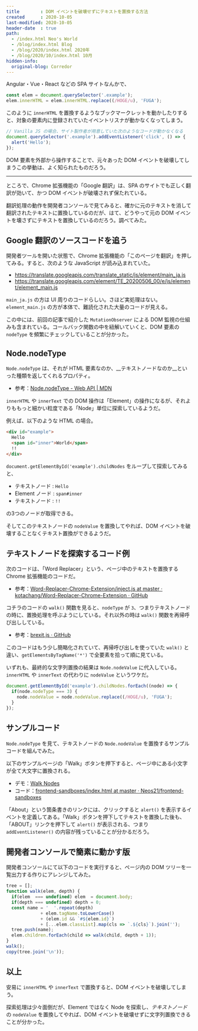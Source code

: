 ```yaml
---
title        : DOM イベントを破壊せずにテキストを置換する方法
created      : 2020-10-05
last-modified: 2020-10-05
header-date  : true
path:
  - /index.html Neo's World
  - /blog/index.html Blog
  - /blog/2020/index.html 2020年
  - /blog/2020/10/index.html 10月
hidden-info:
  original-blog: Corredor
---
```


Angular・Vue・React などの SPA サイトなんかで、

```javascript
const elem = document.querySelector('.example');
elem.innerHTML = elem.innerHTML.replace((/HOGE/u), 'FUGA');
```

このように `innerHTML` を置換するようなブックマークレットを動かしたりすると、対象の要素内に登録されていたイベントリスナが動かなくなってしまう。

```javascript
// Vanilla JS の場合、サイト製作者が用意していた次のようなコードが動かなくなる
document.querySelector('.example').addEventListener('click', () => {
  alert('Hello');
});
```

DOM 要素を外部から操作することで、元々あった DOM イベントを破壊してしまうこの挙動は、よく知られたものだろう。

---

ところで、Chrome 拡張機能の「Google 翻訳」は、SPA のサイトでも正しく翻訳が効いて、かつ DOM イベントが破壊されず保たれている。

翻訳処理の動作を開発者コンソールで見てみると、確かに元のテキストを消して翻訳されたテキストに置換しているのだが、はて、どうやって元の DOM イベントを壊さずにテキストを置換しているのだろう。調べてみた。

## Google 翻訳のソースコードを追う

開発者ツールを開いた状態で、Chrome 拡張機能の「このページを翻訳」を押してみる。すると、次のような JavaScript が読み込まれていた。

- <https://translate.googleapis.com/translate_static/js/element/main_ja.js>
- <https://translate.googleapis.com/element/TE_20200506_00/e/js/element/element_main.js>

`main_ja.js` の方は UI 周りのコードらしい。さほど実処理はない。`element_main.js` の方が本体で、難読化された大量のコードが見える。

この中には、前回の記事で紹介した `MutationObserver` による DOM 監視の仕組みも含まれている。コールバック関数の中を紐解いていくと、DOM 要素の `nodeType` を頻繁にチェックしていることが分かった。

## Node.nodeType

`Node.nodeType` は、それが HTML 要素なのか、__テキストノードなのか__といった種類を返してくれるプロパティ。

- 参考：[Node.nodeType - Web API | MDN](https://developer.mozilla.org/ja/docs/Web/API/Node/nodeType)

`innerHTML` や `innerText` での DOM 操作は「Element」の操作になるが、それよりももっと細かい粒度である「Node」単位に探索しているようだ。

例えば、以下のような HTML の場合。

```html
<div id="example">
  Hello
  <span id="inner">World</span>
  !!
</div>
```

`document.getElementById('example').childNodes` をループして探索してみると、

- テキストノード : `Hello`
- Element ノード : `span#inner`
- テキストノード : `!!`

の3つのノードが取得できる。

そしてこのテキストノードの `nodeValue` を置換してやれば、DOM イベントを破壊することなくテキスト置換ができるようだ。

## テキストノードを探索するコード例

次のコードは、「Word Replacer」という、ページ中のテキストを置換する Chrome 拡張機能のコードだ。

- 参考：[Word-Replacer-Chrome-Extension/inject.js at master · kotachang/Word-Replacer-Chrome-Extension · GitHub](https://github.com/kotachang/Word-Replacer-Chrome-Extension/blob/master/src/inject/inject.js)

コチラのコードの `walk()` 関数を見ると、`nodeType` が `3`、つまりテキストノードの時に、置換処理を呼ぶようにしている。それ以外の時は `walk()` 関数を再帰呼び出ししている。

- 参考：[brexit.js · GitHub](https://gist.github.com/nkhil/befbaa8a9722e92db091f47a66fde7ca)

このコードはもう少し簡略化されていて、再帰呼び出しを使っていた `walk()` と違い、`getElementsByTagName('*')` で全要素を拾って順に見ている。

いずれも、最終的な文字列置換の結果は `Node.nodeValue` に代入している。`innerHTML` や `innerText` の代わりに `nodeValue` というワケだ。

```javascript
document.getElementById('example').childNodes.forEach((node) => {
  if(node.nodeType === 3) {
    node.nodeValue = node.nodeValue.replace((/HOGE/u), 'FUGA');
  }
});
```

## サンプルコード

`Node.nodeType` を見て、テキストノードの `Node.nodeValue` を置換するサンプルコードを組んでみた。

以下のサンプルページの「Walk」ボタンを押下すると、ページ中にある小文字が全て大文字に置換される。

- デモ：[Walk Nodes](https://neos21.github.io/frontend-sandboxes/walk-nodes/index.html)
- コード：[frontend-sandboxes/index.html at master · Neos21/frontend-sandboxes](https://github.com/neos21/frontend-sandboxes/blob/master/walk-nodes/index.html)

「About」という箇条書きのリンクには、クリックすると `alert()` を表示するイベントを定義してある。「Walk」ボタンを押下してテキストを置換した後も、「ABOUT」リンクを押下して `alert()` が表示される、つまり `addEventListener()` の内容が残っていることが分かるだろう。

## 開発者コンソールで簡素に動かす版

開発者コンソールにて以下のコードを実行すると、ページ内の DOM ツリーを一覧出力する作りにアレンジしてみた。

```javascript
tree = [];
function walk(elem, depth) {
  if(elem  === undefined) elem  = document.body;
  if(depth === undefined) depth = 0;
  const name = '  '.repeat(depth)
             + elem.tagName.toLowerCase()
             + (elem.id && `#${elem.id}`)
             + [...elem.classList].map(cls => `.${cls}`).join('');
  tree.push(name);
  elem.children.forEach(child => walk(child, depth + 1));
}
walk();
copy(tree.join('\n'));
```

## 以上

安易に `innerHTML` や `innerText` で置換すると、DOM イベントを破壊してしまう。

探索処理は少々面倒だが、Element ではなく Node を探索し、_テキストノード_ の `nodeValue` を置換してやれば、DOM イベントを破壊せずに文字列置換できることが分かった。
